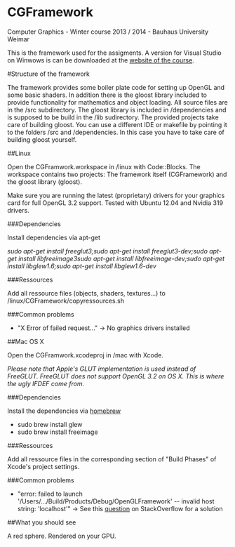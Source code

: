 CGFramework
===========
Computer Graphics - Winter course 2013 / 2014 - Bauhaus University Weimar

This is the framework used for the assigments. A version for Visual Studio on Winwows is can be downloaded at the [website of the course](http://www.uni-weimar.de/de/medien/professuren/grafische-datenverarbeitung/lehre/computergrafik/). 

#Structure of the framework

The framework provides some boiler plate code for setting up OpenGL and some basic shaders. In addition there is the gloost library included to provide functionality for mathematics and object loading. All source files are in the /src subdirectory. The gloost library is included in /dependencies and is supposed to be build in the /lib sudirectory. The provided projects take care of building gloost. You can use a different IDE or makefile by pointing it to the folders /src and /dependencies. In this case you have to take care of building gloost yourself.

##Linux

Open the CGFramwork.workspace in /linux with Code::Blocks. The workspace contains two projects: The framework itself (CGFramework) and the gloost library (gloost).

Make sure you are running the latest (proprietary) drivers for your graphics card for full OpenGL 3.2 support. Tested with Ubuntu 12.04 and Nvidia 319 drivers.

###Dependencies

Install dependencies via apt-get

*sudo apt-get install freeglut3;sudo apt-get install freeglut3-dev;sudo apt-get install libfreeimage3sudo apt-get install libfreeimage-dev;sudo apt-get install libglew1.6;sudo apt-get install libglew1.6-dev*

###Ressources

Add all ressource files (objects, shaders, textures...) to /linux/CGFramework/copyressources.sh

###Common problems

* "X Error of failed request..." -> No graphics drivers installed

##Mac OS X

Open the CGFramwork.xcodeproj in /mac with Xcode.

*Please note that Apple's GLUT implementation is used instead of FreeGLUT. FreeGLUT does not support OpenGL 3.2 on OS X. This is where the ugly IFDEF come from.*

###Dependencies

Install the dependencies via [homebrew](http://brew.sh/)

* sudo brew install glew
* sudo brew install freeimage

###Ressources

Add all ressource files in the corresponding section of "Build Phases" of Xcode's project settings.

###Common problems

* "error: failed to launch '/Users/.../Build/Products/Debug/OpenGLFramework' -- invalid host string: 'localhost'" -> See this [question]() on StackOverflow for a solution

##What you should see

A red sphere. Rendered on your GPU. 



